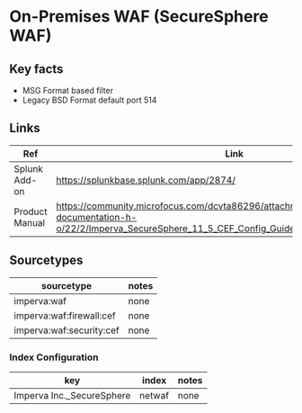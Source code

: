 
# On-Premises WAF (SecureSphere WAF)

## Key facts

* MSG Format based filter
* Legacy BSD Format default port 514

## Links

| Ref            | Link                                                                                                    |
|----------------|---------------------------------------------------------------------------------------------------------|
| Splunk Add-on  | <https://splunkbase.splunk.com/app/2874/>                                                                 |
| Product Manual | <https://community.microfocus.com/dcvta86296/attachments/dcvta86296/partner-documentation-h-o/22/2/Imperva_SecureSphere_11_5_CEF_Config_Guide_2018.pdf> |

## Sourcetypes

| sourcetype               | notes |
|--------------------------|-------|
| imperva:waf              | none  |
| imperva:waf:firewall:cef | none  |
| imperva:waf:security:cef | none  |

### Index Configuration

| key                        | index    | notes          |
|----------------------------|----------|----------------|
| Imperva Inc._SecureSphere  | netwaf   | none           |

